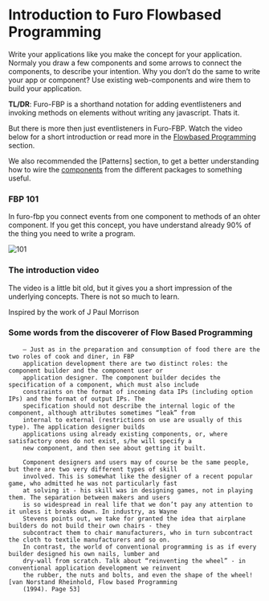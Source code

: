 # Introduction to Furo Flowbased Programming

Write your applications like you make the concept for your application. 
Normaly you draw a few components and some arrows to connect the components, to describe your intention. 
Why you don’t do the same to write your app or component? Use existing web-components and wire them to build your application.

**TL/DR**: Furo-FBP is a shorthand notation for adding eventlisteners and invoking methods on elements without writing any javascript. Thats it.

But there is more then just eventlisteners in Furo-FBP. 
Watch the video below for a short introduction or read more in the [Flowbased Programming](/guide/md/fbp-wires/) section.

We also recommended the [Patterns] section, to get a better understanding how to wire the [components](/api/doc/input/) 
from the different packages to something useful.

### FBP 101

In furo-fbp you connect events from one component to methods of an ohter component. If you get this concept, you have understand
already 90% of the thing you need to write a program.

![101](/FuroBaseComponents/_page/images/fbp101.jpg)


### The introduction video
The video is a little bit old, but it gives you a short impression of the underlying concepts. There is not so much to learn.
 
<google-youtube video-id="vbMqbL5q9h0" height="270px" width="480px" rel="0"></google-youtube>



Inspired by the work of J Paul Morrison

### Some words from the discoverer of Flow Based Programming
        
        – Just as in the preparation and consumption of food there are the two roles of cook and diner, in FBP
        application development there are two distinct roles: the component builder and the component user or
        application designer. The component builder decides the specification of a component, which must also include
        constraints on the format of incoming data IPs (including option IPs) and the format of output IPs. The
        specification should not describe the internal logic of the component, although attributes sometimes “leak” from
        internal to external (restrictions on use are usually of this type). The application designer builds
        applications using already existing components, or, where satisfactory ones do not exist, s/he will specify a
        new component, and then see about getting it built.

        Component designers and users may of course be the same people, but there are two very different types of skill
        involved. This is somewhat like the designer of a recent popular game, who admitted he was not particularly fast
        at solving it - his skill was in designing games, not in playing them. The separation between makers and users
        is so widespread in real life that we don’t pay any attention to it unless it breaks down. In industry, as Wayne
        Stevens points out, we take for granted the idea that airplane builders do not build their own chairs - they
        subcontract them to chair manufacturers, who in turn subcontract the cloth to textile manufacturers and so on.
        In contrast, the world of conventional programming is as if every builder designed his own nails, lumber and
        dry-wall from scratch. Talk about “reinventing the wheel” - in conventional application development we reinvent
        the rubber, the nuts and bolts, and even the shape of the wheel! [van Norstand Rheinhold, Flow based Programming
        (1994). Page 53]
